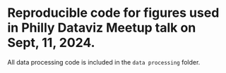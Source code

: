 # Reproducible code for figures used in Philly Dataviz Meetup talk on Sept, 11, 2024. 
All data processing code is included in the `data processing` folder.
